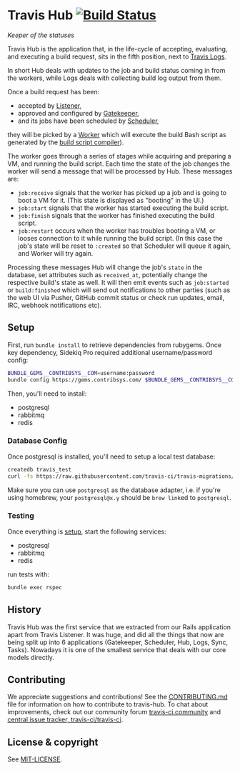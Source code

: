 # Travis Hub [![Build Status](https://travis-ci.org/travis-ci/travis-hub.svg?branch=master)](https://travis-ci.org/travis-ci/travis-hub)

*Keeper of the statuses*

Travis Hub is the application that, in the life-cycle of accepting,
evaluating, and executing a build request, sits in the fifth position,
next to [Travis Logs](http://github.com/travis-ci/travis-logs).

In short Hub deals with updates to the job and build status coming in from
the workers, while Logs deals with collecting build log output from them.

Once a build request has been:

* accepted by [Listener](https://github.com/travis-ci/travis-listener),
* approved and configured by [Gatekeeper](https://github.com/travis-ci/travis-gatekeeper),
* and its jobs have been scheduled by [Scheduler](https://github.com/travis-ci/travis-scheduler),

they will be picked by a [Worker](https://github.com/travis-ci/worker)
which will execute the build Bash script as generated by the
[build script compiler](http://github.com/travis-ci/travis-build)).

The worker goes through a series of stages while acquiring and preparing a VM,
and running the build script. Each time the state of the job changes the worker
will send a message that will be processed by Hub. These messages are:

* `job:receive` signals that the worker has picked up a job and is going
  to boot a VM for it. (This state is displayed as "booting" in the UI.)
* `job:start` signals that the worker has started executing the build script.
* `job:finish` signals that the worker has finished executing the build script.
* `job:restart` occurs when the worker has troubles booting a VM, or looses
  connection to it while running the build script. (In this case the job's
  state will be reset to `:created` so that Scheduler will queue it again,
  and Worker will try again.

Processing these messages Hub will change the job's `state` in the database,
set attributes such as `received_at`, potentially change the respective build's
state as well. It will then emit events such as `job:started` or
`build:finished` which will send out notifications to other parties (such as
the web UI via Pusher, GitHub commit status or check run updates, email, 
IRC, webhook notifications etc).

## Setup 

First, run `bundle install` to retrieve dependencies from rubygems. Once key dependency, Sidekiq Pro required additional username/password config:

```bash
BUNDLE_GEMS__CONTRIBSYS__COM=username:password
bundle config https://gems.contribsys.com/ $BUNDLE_GEMS__CONTRIBSYS__COM 
```

Then, you'll need to install:
 * postgresql
 * rabbitmq
 * redis 

### Database Config

Once postgresql is installed, you'll need to setup a local test database: 
```bash
createdb travis_test
curl -fs https://raw.githubusercontent.com/travis-ci/travis-migrations/master/db/main/structure.sql | psql travis_test
```
Make sure you can use `postgresql` as the database adapter, i.e. if you're 
using homebrew, your `postgresql@x.y` should be `brew link`ed to `postgresql`. 

### Testing

Once everything is [setup](#setup), start the following services:
* postgresql
* rabbitmq 
* redis

run tests with: 
```bash
bundle exec rspec
```

## History

Travis Hub was the first service that we extracted from our Rails application
apart from Travis Listener. It was huge, and did all the things that now
are being split up into 6 applications (Gatekeeper, Scheduler, Hub, Logs,
Sync, Tasks). Nowadays it is one of the smallest service that deals with
our core models directly.

## Contributing

We appreciate suggestions and contributions! See the [CONTRIBUTING.md](/CONTRIBUTING.md) file for information on how to contribute to travis-hub. To chat about improvements, check out our community forum [travis-ci.community](https://travis-ci.community/) and [central issue tracker, travis-ci/travis-ci](https://github.com/travis-ci/travis-ci/issues). 

## License & copyright

See [MIT-LICENSE](MIT-LICENSE.md).

